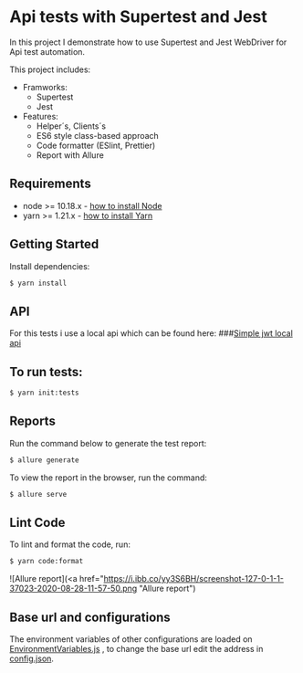 # Api tests with Supertest and Jest

In this project I demonstrate how to use Supertest and Jest WebDriver for Api test automation.

This project includes:
- Framworks:
    - Supertest
    - Jest
- Features:
    - Helper´s, Clients´s
    - ES6 style class-based approach
    - Code formatter (ESlint, Prettier)
    - Report with Allure
    
## Requirements
- node >= 10.18.x - [how to install Node](https://nodejs.org/en/download/)
- yarn >= 1.21.x - [how to install Yarn](https://yarnpkg.com/en/docs/install#debian-stable)

## Getting Started
Install dependencies:

```bash
$ yarn install
```
## API
For this tests i use a local api which can be found here:
###[Simple jwt local api](https://github.com/Schveitzer/simple-api-jwt-server)

## To run tests:
```bash
$ yarn init:tests
```
 
## Reports
Run the command below to generate the test report:

```bash
$ allure generate
```

To view the report in the browser, run the command:

```bash
$ allure serve
```
## Lint Code
To lint and format the code, run:

```bash
$ yarn code:format
```

![Allure report](<a href="https://i.ibb.co/yy3S6BH/screenshot-127-0-1-1-37023-2020-08-28-11-57-50.png "Allure report")

## Base url and configurations
The environment variables of other configurations are loaded on [EnvironmentVariables.js](https://github.com/Schveitzer/api-tests-supertest-jest/blob/master/config/EnvironmentVariables.js) , to change the base url edit the address in  [config.json](https://github.com/Schveitzer/api-tests-supertest-jest/blob/master/config/config.json).
